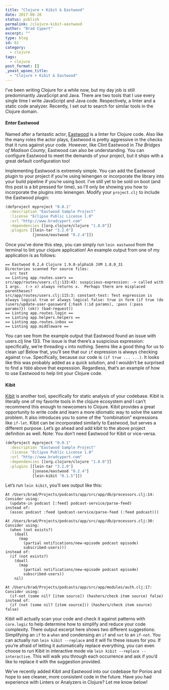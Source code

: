 ```yaml
---
title: "Clojure + Kibit & Eastwood"
date: 2017-06-28
status: publish
permalink: /clojure-kibit-eastwood
author: "Brad Cypert"
excerpt: ""
type: blog
id: 61
category:
  - clojure
tags:
  - clojure
post_format: []
_yoast_wpseo_title:
  - "Clojure + Kibit & Eastwood"
---
```


I’ve been writing Clojure for a while now, but my day job is still predominantly JavaScript and Java. There are two tools that I use every single time I write JavaScript and Java code. Respectively, a linter and a static code analyzer. Recently, I set out to search for similar tools in the Clojure domain.

#### Enter Eastwood

Named after a fantastic actor, [Eastwood](https://github.com/jonase/eastwood) is a linter for Clojure code. Also like the many roles the actor plays, Eastwood is pretty aggressive in the checks that it runs against your code. However, like Clint Eastwood in _The Bridges of Madison County_, Eastwood can also be understanding. You can configure Eastwood to meet the demands of your project, but it ships with a great default configuration too!

Implementing Eastwood is extremely simple. You can add the Eastwood plugin to your project if you’re using leinengen or incorporate the library into your build pipeline if you’re using boot. I’ve still yet to be sold on boot (and this post is a bit pressed for time), so I’ll only be showing you how to incorporate the plugins into leinengen. Modify your `project.clj` to include the Eastwood plugin:

```clojure
(defproject myproject "0.0.1"
  :description "Eastwood Sample Project"
  :license "Eclipse Public License 1.0"
  :url "http://www.bradcypert.com"
  :dependencies [[org.clojure/clojure "1.8.0"]]
  :plugins [[lein-tar "3.2.0"]
            [jonase/eastwood "0.2.4"]])
```

Once you’ve done this step, you can simply run `lein eastwood` from the terminal to lint your clojure application! An example output from one of my application is as follows:

```
== Eastwood 0.2.4 Clojure 1.9.0-alpha16 JVM 1.8.0_31
Directories scanned for source files:
  src test
== Linting app.routes.users ==
src/app/routes/users.clj:133:43: suspicious-expression: -> called with 1 args.  (-> x) always returns x.  Perhaps there are misplaced parentheses?
src/app/routes/users.clj:115:3: constant-test: Test expression is always logical true or always logical false: true in form (if true (do (users/update-user-password {:hash (:id params), :pass (:pass params)}) (ok)) (bad-request))
== Linting app.routes.login ==
== Linting app.helpers.helpers ==
== Linting app.routes.inbox ==
== Linting app.middleware ==
```

You can see from the example output that Eastwood found an issue with users.clj line 133. The issue is that there’s a suspicious expression: specifically, we’re threading `x` into nothing. Seems like a good thing for us to clean up! Below that, you’ll see that our `if` expression is always checking against `true`. Specifically, because our code is `(if true ... ...)`. It looks like this was probably added as a quick solution, and I wouldn’t be surprised to find a `TODO` above that expression. Regardless, that’s an example of how to use Eastwood to help lint your Clojure code.

#### Kibit

[Kibit](https://github.com/jonase/kibit) is another tool, specifically for static analysis of your codebase. Kibit is literally one of my favorite tools in the clojure ecosystem and I can’t recommend this enough to newcomers to Clojure. Kibit provides a great opportunity to write code and learn a more idiomatic way to solve the same problem. It also introduces you to some of the “combination” expressions like `if-let`. Kibit can be incorporated similarly to Eastwood, but serves a different purpose. Let’s go ahead and add kibit to the above project definition as well. Note: You don’t need Eastwood for Kibit or vice-versa.

```clojure
(defproject myproject "0.0.1"
  :description "Eastwood Sample Project"
  :license "Eclipse Public License 1.0"
  :url "http://www.bradcypert.com"
  :dependencies [[org.clojure/clojure "1.8.0"]]
  :plugins [[lein-tar "3.2.0"]
            [jonase/eastwood "0.2.4"]
            [lein-kibit "0.1.5"]])
```

Let’s run `lein kibit`, you’ll see output like this:

```
At /Users/brad/Projects/podcasts/app/src/app/db/processors.clj:14:
Consider using:
  (update-in podcast [:feed] podcast-service/parse-feed)
instead of:
  (assoc podcast :feed (podcast-service/parse-feed (:feed podcast)))

At /Users/brad/Projects/podcasts/app/src/app/db/processors.clj:30:
Consider using:
  (when (not exists?)
    (doall
      (map
        (partial notifications/new-episode podcast episode)
        subscribed-users)))
instead of:
  (if (not exists?)
    (doall
      (map
        (partial notifications/new-episode podcast episode)
        subscribed-users))
    nil)

At /Users/brad/Projects/podcasts/app/src/app/modules/auth.clj:17:
Consider using:
  (if-not (some nil? [item source]) (hashers/check item source) false)
instead of:
  (if (not (some nil? [item source])) (hashers/check item source) false)
```

Kibit will actually scan your code and check it against patterns with `core.logic` to help determine how to simplify and reduce your code complexity. There output excerpt here shows two different suggestions: Simplifying an `if` to a `when` and condensing an `if` and `not` to an `if-not`. You can actually run `lein kibit --replace` and it will fix these issues for you. If you’re afraid of letting it automatically replace everything, you can even choose to run Kibit in interactive mode via `lein kibit --replace --interactive`. This will walk you through each occurrence and ask if you’d like to replace it with the suggestion provided.

We’ve recently added Kibit and Eastwood into our codebase for Porios and hope to see cleaner, more consistent code in the future. Have you had experience with Linters or Analyzers in Clojure? Let me know below!
